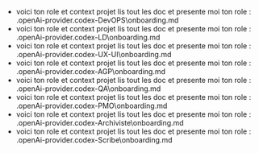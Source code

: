 - voici ton role et context projet lis tout les doc et presente moi ton role : .openAi-provider\.codex-DevOPS\onboarding.md
- voici ton role et context projet lis tout les doc et presente moi ton role : .openAi-provider\.codex-LD\onboarding.md
- voici ton role et context projet lis tout les doc et presente moi ton role : .openAi-provider\.codex-UX-UI\onboarding.md
- voici ton role et context projet lis tout les doc et presente moi ton role : .openAi-provider\.codex-AGP\onboarding.md
- voici ton role et context projet lis tout les doc et presente moi ton role : .openAi-provider\.codex-QA\onboarding.md
- voici ton role et context projet lis tout les doc et presente moi ton role : .openAi-provider\.codex-PMO\onboarding.md
- voici ton role et context projet lis tout les doc et presente moi ton role : .openAi-provider\.codex-Archiviste\onboarding.md
- voici ton role et context projet lis tout les doc et presente moi ton role : .openAi-provider\.codex-Scribe\onboarding.md
